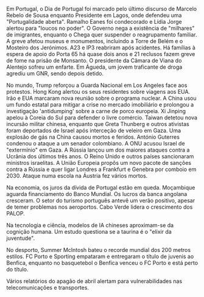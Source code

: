 Em Portugal, o Dia de Portugal foi marcado pelo último discurso de Marcelo Rebelo de Sousa enquanto Presidente em Lagos, onde defendeu uma "Portugalidade aberta". Ramalho Eanes foi condecorado e Lídia Jorge alertou para "loucos no poder". O Governo nega a existência de "milhares" de imigrantes, enquanto o Chega quer suspender o reagrupamento familiar. A greve afetou museus e monumentos, incluindo a Torre de Belém e o Mosteiro dos Jerónimos. A23 e IP3 reabriram após acidentes. Há famílias à espera de apoio do Porta 65 há quase dois anos e 21 reclusos fazem greve de fome na prisão de Monsanto. O presidente da Câmara de Viana do Alentejo sofreu um enfarte. Em Águeda, um jovem traficante de droga agrediu um GNR, sendo depois detido.

No mundo, Trump reforçou a Guarda Nacional em Los Angeles face aos protestos. Hong Kong alertou os seus residentes sobre viagens aos EUA. Irão e EUA marcaram nova reunião sobre o programa nuclear. A China usou um fundo estatal para mitigar a crise no mercado imobiliário e prolongou a investigação 'antidumping' sobre a carne de porco europeia. Xi Jinping apelou à Coreia do Sul para defender o livre comércio. Taiwan detetou nova incursão militar chinesa, enquanto que Greta Thunberg e outros ativistas foram deportados de Israel após interceção de veleiro em Gaza. Uma explosão de gás na China causou mortos e feridos. António Guterres condenou o ataque a um senador colombiano. A ONU acusou Israel de "extermínio" em Gaza. A Rússia lançou um dos maiores ataques contra a Ucrânia dos últimos três anos. O Reino Unido e outros países sancionaram ministros israelitas. A União Europeia propôs um novo pacote de sanções contra a Rússia e quer ligar Londres a Frankfurt e Genebra por comboio em 2030. Ataque numa escola na Áustria fez vários mortos.

Na economia, os juros da dívida de Portugal estão em queda. Moçambique aguarda financiamento do Banco Mundial. Os lucros da banca angolana cresceram. O setor do turismo português antevê um verão positivo, apesar de temer problemas nos aeroportos. Cabo Verde lidera o crescimento dos PALOP.

Na tecnologia e ciência, modelos de IA chineses aproximam-se da cognição humana. Um estudo questiona se a taurina é o "elixir da juventude".

No desporto, Summer McIntosh bateu o recorde mundial dos 200 metros estilos. FC Porto e Sporting empataram e entregaram o título de juvenis ao Benfica, enquanto no basquetebol o Benfica venceu o FC Porto e está perto do título.

Vários relatórios do apagão de abril alertam para vulnerabilidades nas telecomunicações e transportes.